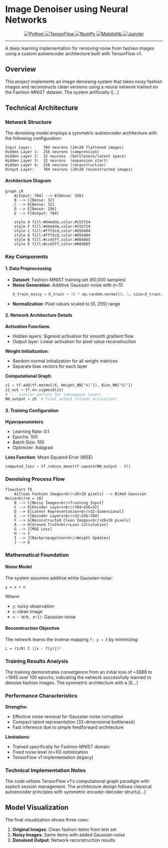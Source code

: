 # Image Denoiser using Neural Networks

<!-- Project ID for reference -->
<p align="center">
  <a href="https://www.python.org/" target="_blank">
    <img src="https://img.shields.io/badge/Python-3776AB?style=for-the-badge&logo=python&logoColor=white" alt="Python"/>
  </a>
  <a href="https://www.tensorflow.org/" target="_blank">
    <img src="https://img.shields.io/badge/TensorFlow-FF6F00?style=for-the-badge&logo=tensorflow&logoColor=white" alt="TensorFlow"/>
  </a>
  <a href="https://numpy.org/" target="_blank">
    <img src="https://img.shields.io/badge/Numpy-013243?style=for-the-badge&logo=numpy&logoColor=white" alt="NumPy"/>
  </a>
  <a href="https://matplotlib.org/" target="_blank">
    <img src="https://img.shields.io/badge/Matplotlib-11557C?style=for-the-badge&logo=matplotlib&logoColor=white" alt="Matplotlib"/>
  </a>
  <a href="https://jupyter.org/" target="_blank">
    <img src="https://img.shields.io/badge/Jupyter-F37626?style=for-the-badge&logo=jupyter&logoColor=white" alt="Jupyter"/>
  </a>
</p>

---

A deep learning implementation for removing noise from fashion images using a custom autoencoder architecture built with TensorFlow v1.

## Overview

This project implements an image denoising system that takes noisy fashion images and reconstructs clean versions using a neural network trained on the Fashion-MNIST dataset. The system artificially i[...]

## Technical Architecture

### Network Structure

The denoising model employs a symmetric autoencoder architecture with the following configuration:

```
Input Layer:     784 neurons (28×28 flattened images)
Hidden Layer 1:  256 neurons (compression)
Hidden Layer 2:  32 neurons  (bottleneck/latent space)
Hidden Layer 3:  32 neurons  (expansion start)
Hidden Layer 4:  256 neurons (reconstruction)
Output Layer:    784 neurons (28×28 reconstructed images)
```

#### Architecture Diagram

```mermaid
graph LR
    A[Input: 784] --> B[Dense: 256]
    B --> C[Dense: 32]
    C --> D[Dense: 32]
    D --> E[Dense: 256]
    E --> F[Output: 784]

    style A fill:#d4edda,color:#155724
    style F fill:#d4edda,color:#155724
    style C fill:#fff3cd,color:#856404
    style D fill:#fff3cd,color:#856404
    style B fill:#cce5ff,color:#004085
    style E fill:#cce5ff,color:#004085
```

### Key Components

#### 1. Data Preprocessing
- **Dataset**: Fashion-MNIST training set (60,000 samples)
- **Noise Generation**: Additive Gaussian noise with σ=10
  ```python
  X_train_noisy = X_train + 10 * np.random.normal(0, 1, size=X_train.shape)
  ```
- **Normalization**: Pixel values scaled to [0, 255] range

#### 2. Network Architecture Details

**Activation Functions**:
- Hidden layers: Sigmoid activation for smooth gradient flow
- Output layer: Linear activation for pixel value reconstruction

**Weight Initialization**:
- Random normal initialization for all weight matrices
- Separate bias vectors for each layer

**Computational Graph**:
```python
z1 = tf.add(tf.matmul(X, Weight_NN["W1"]), Bias_NN["B1"])
z1_out = tf.nn.sigmoid(z1)
# ... similar pattern for subsequent layers
NN_output = z5  # Final output (linear activation)
```

#### 3. Training Configuration

**Hyperparameters**:
- Learning Rate: 0.1
- Epochs: 100
- Batch Size: 100
- Optimizer: Adagrad

**Loss Function**: Mean Squared Error (MSE)
```python
computed_loss = tf.reduce_mean(tf.square(NN_output - Y))
```

### Denoising Process Flow

```mermaid
flowchart TD
    A[Clean Fashion Images<br/>28×28 pixels] --> B[Add Gaussian Noise<br/>σ = 10]
    B --> C[Noisy Images<br/>Training Input]
    C --> D[Encoder Layers<br/>784→256→32]
    D --> E[Latent Representation<br/>32-dimensional]
    E --> F[Decoder Layers<br/>32→256→784]
    F --> G[Reconstructed Clean Images<br/>28×28 pixels]
    A --> H[Ground Truth<br/>Loss Calculation]
    G --> I[MSE Loss]
    H --> I
    I --> J[Backpropagation<br/>Weight Updates]
    J --> D
```

### Mathematical Foundation

#### Noise Model
The system assumes additive white Gaussian noise:
```
y = x + n
```
Where:
- `y`: noisy observation
- `x`: clean image
- `n ~ N(0, σ²I)`: Gaussian noise

#### Reconstruction Objective
The network learns the inverse mapping `f: y → x̂` by minimizing:
```
L = (1/N) Σ ||x - f(y)||²
```

### Training Results Analysis

The training demonstrates convergence from an initial loss of ~3688 to ~1945 over 100 epochs, indicating the network successfully learned to denoise fashion images. The symmetric architecture with a 3[...]

### Performance Characteristics

**Strengths**:
- Effective noise removal for Gaussian noise corruption
- Compact latent representation (32-dimensional bottleneck)
- Fast inference due to simple feedforward architecture

**Limitations**:
- Trained specifically for Fashion-MNIST domain
- Fixed noise level (σ=10) optimization
- TensorFlow v1 implementation (legacy)

### Technical Implementation Notes

The code utilizes TensorFlow v1's computational graph paradigm with explicit session management. The architecture design follows classical autoencoder principles with symmetric encoder-decoder structu[...]

## Model Visualization

The final visualization shows three rows:
1. **Original Images**: Clean fashion items from test set
2. **Noisy Images**: Same items with added Gaussian noise
3. **Denoised Output**: Network reconstruction results
